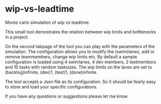 # wip-vs-leadtime
Monte carlo simulation of wip vs leadtime.

This small tool demostrates the relation between wip limits and bottlenecks in a project.

On the second tabpage of the tool you can play with the parameters of the simulation.
The configuration allows you to modify the (swim)lanes, add or remove teammembers, change wip limits etc.
By default a sample configuration is loaded using 4 swimlanes, 4 dev members, 2 testmembers and 10 tasks with random tasksizes. The wip limits on the lanes are set to (backlog)infinite, (dev)1, (test)1, (done)infinite.

The tool accepts a Json file as its configuration. 
So it should be fearly easy to store and load your specific configurations. 

If you have any questions or suggestions please let me know.
